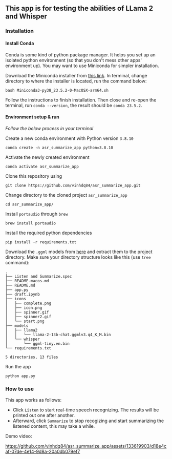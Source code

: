 ## This app is for testing the abilities of LLama 2 and Whisper

### Installation

#### Install Conda

Conda is some kind of python package manager. It helps you set up an isolated python environment (so that you don't mess other apps' environment up). You may want to use Miniconda for simpler installation.

Download the Miniconda installer from [this link](https://repo.anaconda.com/miniconda/Miniconda3-py38_23.5.2-0-MacOSX-arm64.sh). In terminal, change directory to where the installer is located, run the command below:

```console
bash Miniconda3-py38_23.5.2-0-MacOSX-arm64.sh
```

Follow the instructions to finish installation. Then close and re-open the terminal, run `conda --version`, the result should be `conda 23.5.2`.

#### Environment setup & run
_Follow the below process in your terminal_

Create a new conda environment with Python version `3.8.10`

```console
conda create -n asr_summarize_app python=3.8.10
```

Activate the newly created environment

```console
conda activate asr_summarize_app
```

Clone this repository using

```console
git clone https://github.com/vinhdq84/asr_summarize_app.git
```

Change directory to the cloned project `asr_summarize_app`

```console
cd asr_summarize_app/
```

Install `portaudio` through `brew`

```console
brew install portaudio
```

Install the required python dependencies

```console
pip install -r requirements.txt
```

Download the `.ggml` models from [here](https://drive.google.com/drive/folders/1K8aeax8GKqfXGQAwJZscDRzUszK0CS15?usp=drive_link) and extract them to the project directory. Make sure your directory structure looks like this (use `tree` command):

```console
.
├── Listen and Summarize.spec
├── README-macos.md
├── README.md
├── app.py
├── draft.ipynb
├── icons
│   ├── complete.png
│   ├── icon.png
│   ├── spinner.gif
│   ├── spinner2.gif
│   └── start.png
├── models
│   ├── llama2
│   │   └── llama-2-13b-chat.ggmlv3.q4_K_M.bin
│   └── whisper
│       └── ggml-tiny.en.bin
└── requirements.txt

5 directories, 13 files
```

Run the app

```console
python app.py
```

### How to use

This app works as follows:

- Click `Listen` to start real-time speech recognizing. The results will be printed out one after another.
- Afterward, click `Summarize` to stop recogizing and start summarizing the listened content, this may take a while.

Demo video:

https://github.com/vinhdq84/asr_summarize_app/assets/133619903/d18e4caf-07de-4e14-9d8a-20a0db079ef7
